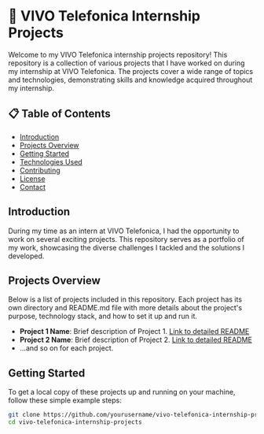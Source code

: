 # 📱 VIVO Telefonica Internship Projects

Welcome to my VIVO Telefonica internship projects repository! This repository is a collection of various projects that I have worked on during my internship at VIVO Telefonica. The projects cover a wide range of topics and technologies, demonstrating skills and knowledge acquired throughout my internship.

## 📋 Table of Contents
- [Introduction](#introduction)
- [Projects Overview](#projects-overview)
- [Getting Started](#getting-started)
- [Technologies Used](#technologies-used)
- [Contributing](#contributing)
- [License](#license)
- [Contact](#contact)

## Introduction
During my time as an intern at VIVO Telefonica, I had the opportunity to work on several exciting projects. This repository serves as a portfolio of my work, showcasing the diverse challenges I tackled and the solutions I developed.

## Projects Overview
Below is a list of projects included in this repository. Each project has its own directory and README.md file with more details about the project's purpose, technology stack, and how to set it up and run it.

- **Project 1 Name**: Brief description of Project 1. [Link to detailed README](./Project1/README.md)
- **Project 2 Name**: Brief description of Project 2. [Link to detailed README](./Project2/README.md)
- ...and so on for each project.

## Getting Started
To get a local copy of these projects up and running on your machine, follow these simple example steps:

```bash
git clone https://github.com/yourusername/vivo-telefonica-internship-projects.git
cd vivo-telefonica-internship-projects
